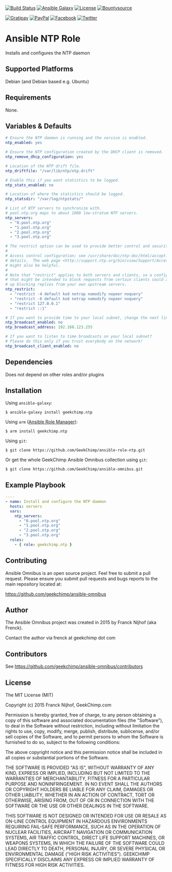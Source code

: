 [![Build Status](https://img.shields.io/travis/GeekChimp/ansible-role-ntp.svg)](https://travis-ci.org/GeekChimp/ansible-role-ntp) [![Ansible Galaxy](https://img.shields.io/badge/ansible--galaxy-ntp-green.svg)](https://galaxy.ansible.com/list#/roles/3006)
[![License](https://img.shields.io/badge/license-MIT-green.svg)](https://github.com/geekchimp/ansible-role-ntp/blob/master/README.md#license) [![Bountysource](https://www.bountysource.com/badge/tracker?tracker_id=13000391)](https://www.bountysource.com/trackers/13000391-geekchimp-ansible-omnibus?utm_source=13000391&utm_medium=shield&utm_campaign=TRACKER_BADGE)

[![Gratipay](https://img.shields.io/gratipay/Frenck.svg)](https://gratipay.com/Frenck) [![PayPal](https://img.shields.io/badge/paypal-donate-red.svg)](https://www.paypal.com/cgi-bin/webscr?cmd=_s-xclick&hosted_button_id=UZDP6DYW6W9BU)
[![Facebook](https://img.shields.io/badge/facebook-follow-blue.svg)](https://www.facebook.com/geekchimp) [![Twitter](https://img.shields.io/badge/twitter-follow-blue.svg)](https://twitter.com/gchimp)  

# Ansible NTP Role

Installs and configures the NTP daemon

## Supported Platforms

Debian (and Debian based e.g. Ubuntu)

## Requirements

None.

## Variables & Defaults

```yaml
# Ensure the NTP daemon is running and the service is enabled.
ntp_enabled: yes

# Ensure the NTP configuration created by the DHCP client is removed.
ntp_remove_dhcp_configuration: yes

# Location of the NTP drift file.
ntp_driftfile: "/var/lib/ntp/ntp.drift"

# Enable this if you want statistics to be logged.
ntp_stats_enabled: no

# Location of where the statistics should be logged.
ntp_statsdir: "/var/log/ntpstats/"

# List of NTP servers to synchronize with.
# pool.ntp.org maps to about 1000 low-stratum NTP servers.
ntp_servers:
  - "0.pool.ntp.org"
  - "1.pool.ntp.org"
  - "2.pool.ntp.org"
  - "3.pool.ntp.org"

# The restrict option can be used to provide better control and security over what NTP can do, and who can effect it.
#
# Access control configuration; see /usr/share/doc/ntp-doc/html/accopt.html for
# details.  The web page <http://support.ntp.org/bin/view/Support/AccessRestrictions>
# might also be helpful.
#
# Note that "restrict" applies to both servers and clients, so a configuration
# that might be intended to block requests from certain clients could also end
# up blocking replies from your own upstream servers.
ntp_restrict:
  - "restrict -4 default kod notrap nomodify nopeer noquery"
  - "restrict -6 default kod notrap nomodify nopeer noquery"
  - "restrict 127.0.0.1"
  - "restrict ::1"

# If you want to provide time to your local subnet, change the next lines.
ntp_broadcast_enabled: no
ntp_broadcast_address: 192.168.123.255

# If you want to listen to time broadcasts on your local subnet?
# Please do this only if you trust everybody on the network!
ntp_broadcast_client_enabled: no
```

## Dependencies

Does not depend on other roles and/or plugins

## Installation

Using `ansible-galaxy`:

```
$ ansible-galaxy install geekchimp.ntp
```

Using `arm` ([Ansible Role Manager](https://github.com/mirskytech/ansible-role-manager/)):

```
$ arm install geekchimp.ntp
```

Using `git`:

```
$ git clone https://github.com/GeekChimp/ansible-role-ntp.git
```

Or get the whole GeekChimp Ansible Omnibus collection using `git`:

```
$ git clone https://github.com/GeekChimp/ansible-omnibus.git
```

## Example Playbook

```yaml
----
- name: Install and configure the NTP daemon
  hosts: servers
  vars:
    ntp_servers:
      - "0.pool.ntp.org"
      - "1.pool.ntp.org"
      - "2.pool.ntp.org"
      - "3.pool.ntp.org"
  roles:
    - { role: geekchimp.ntp }

```

## Contributing

Ansible Omnibus is an open source project. Feel free to submit a pull request.
Please ensure you submit pull requests and bugs reports to the main repository located at:

https://github.com/geekchimp/ansible-omnibus

## Author

The Ansible Omnibus project was created in 2015 by Franck Nijhof (aka Frenck).

Contact the author via frenck at geekchimp dot com

## Contributors

See https://github.com/geekchimp/ansible-omnibus/contributors

## License

The MIT License (MIT)

Copyright (c) 2015 Franck Nijhof, GeekChimp.com

Permission is hereby granted, free of charge, to any person obtaining a copy
of this software and associated documentation files (the "Software"), to deal
in the Software without restriction, including without limitation the rights
to use, copy, modify, merge, publish, distribute, sublicense, and/or sell
copies of the Software, and to permit persons to whom the Software is
furnished to do so, subject to the following conditions:

The above copyright notice and this permission notice shall be included in
all copies or substantial portions of the Software.

THE SOFTWARE IS PROVIDED "AS IS", WITHOUT WARRANTY OF ANY KIND, EXPRESS OR
IMPLIED, INCLUDING BUT NOT LIMITED TO THE WARRANTIES OF MERCHANTABILITY,
FITNESS FOR A PARTICULAR PURPOSE AND NONINFRINGEMENT. IN NO EVENT SHALL THE
AUTHORS OR COPYRIGHT HOLDERS BE LIABLE FOR ANY CLAIM, DAMAGES OR OTHER
LIABILITY, WHETHER IN AN ACTION OF CONTRACT, TORT OR OTHERWISE, ARISING FROM,
OUT OF OR IN CONNECTION WITH THE SOFTWARE OR THE USE OR OTHER DEALINGS IN
THE SOFTWARE.

THIS SOFTWARE IS NOT DESIGNED OR INTENDED FOR USE OR RESALE AS ON-LINE
CONTROL EQUIPMENT IN HAZARDOUS ENVIRONMENTS REQUIRING FAIL-SAFE
PERFORMANCE, SUCH AS IN THE OPERATION OF NUCLEAR FACILITIES, AIRCRAFT
NAVIGATION OR COMMUNICATION SYSTEMS, AIR TRAFFIC CONTROL, DIRECT LIFE
SUPPORT MACHINES, OR WEAPONS SYSTEMS, IN WHICH THE FAILURE OF THE
SOFTWARE COULD LEAD DIRECTLY TO DEATH, PERSONAL INJURY, OR SEVERE
PHYSICAL OR ENVIRONMENTAL DAMAGE ("HIGH RISK ACTIVITIES"). GEEKCHIMP
SPECIFICALLY DISCLAIMS ANY EXPRESS OR IMPLIED WARRANTY OF FITNESS
FOR HIGH RISK ACTIVITIES.
